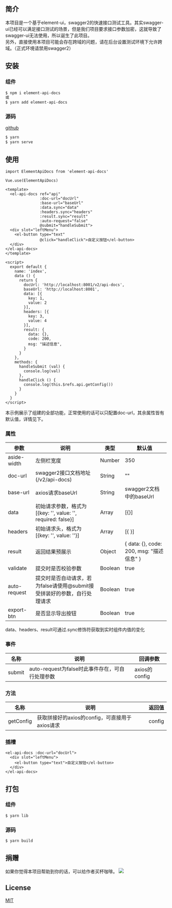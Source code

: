## 简介

本项目是一个基于element-ui，swagger2的快速接口测试工具。其实swagger-ui已经可以满足接口测试的场景，但是我们项目要求接口参数加密，这就导致了swagger-ui无法使用，所以诞生了此项目。<br>
另外，直接使用本项目可能会存在跨域的问题，请在后台设置测试环境下允许跨域。（正式环境请禁用swagger2）

## 安装

### 组件

```sh
$ npm i element-api-docs
或
$ yarn add element-api-docs
```

### 源码

<a href="https://github.com/sscfaith/element-api-docs" target="_blank">github</a>

```sh
$ yarn
$ yarn serve
```

## 使用

```
import ElementApiDocs from 'element-api-docs'

Vue.use(ElementApiDocs)
```

```
<template>
  <el-api-docs ref="api"
               :doc-url="docUrl"
               :base-url="baseUrl"
               :data.sync="data"
               :headers.sync="headers"
               :result.sync="result"
               :auto-request="false"
               @submit="handleSubmit">
  <div slot="leftMenu">
    <el-button type="text"
               @click="handleClick">自定义按钮</el-button>
  </div>
</el-api-docs>
</template>

<script>
  export default {
    name: 'index',
    data () {
      return {
        docUrl: 'http://localhost:8001/v2/api-docs',
        baseUrl: 'http://localhost:8001',
        data: [{
          key: 1,
          value: 2
        }],
        headers: [{
          key: 3,
          value: 4
        }],
        result: {
          data: {},
          code: 200,
          msg: "描述信息",
        }
      }
    },
    methods: {
      handleSubmit (val) {
        console.log(val)
      },
      handleClick () {
        console.log(this.$refs.api.getConfig())
      }
    }
  }
</script>
```
本示例展示了组建的全部功能，正常使用的话可以只配置doc-url，其余属性皆有默认值，详情见下。

### 属性

| 参数 | 说明 | 类型 | 默认值 |
| ------ | ------ | ------ | ------ |
| aside-width | 左侧栏宽度 | Number | 350 |
| doc-url | swagger2接口文档地址(/v2/api-docs) | String | "" |
| base-url | axios请求baseUrl | String | swagger2文档中的baseUrl |
| data | 初始请求参数，格式为[{key: '', value: '', required: false}] | Array | [{}] |
| headers | 初始请求头，格式为[{key: '', value: ''}] | Array | [{ }] |
| result | 返回结果预展示 | Object | { data: {}, code: 200, msg: "描述信息" } |
| validate | 提交时是否校验参数 | Boolean | true |
| auto-request | 提交时是否自动请求，若为false请使用@submit接受拼装好的参数，自行处理请求 | Boolean | true |
| export-btn | 是否显示导出按钮 | Boolean | true |

data、headers、result可通过.sync修饰符获取到实时组件内值的变化

### 事件

| 名称 | 说明 | 回调参数 |
| ------ | ------ | ------ |
| submit | auto-request为false时此事件存在，可自行处理参数 | axios的config |

### 方法

| 名称 | 说明 | 返回值 |
| ------ | ------ | ------ |
| getConfig | 获取拼接好的axios的config，可直接用于axios请求 | config |

### 插槽

```
<el-api-docs :doc-url="docUrl">
  <div slot="leftMenu">
    <el-button type="text">自定义按钮</el-button>
  </div>
</el-api-docs>
```

## 打包

### 组件

```sh
$ yarn lib
```

### 源码

```sh
$ yarn build
```

## 捐赠
如果你觉得本项目帮助到你的话，可以给作者买杯咖啡。
<img src="http://112.74.43.150/images/donate.png">

## License

<a href="https://opensource.org/licenses/MIT" target="_blank">MIT</a>
